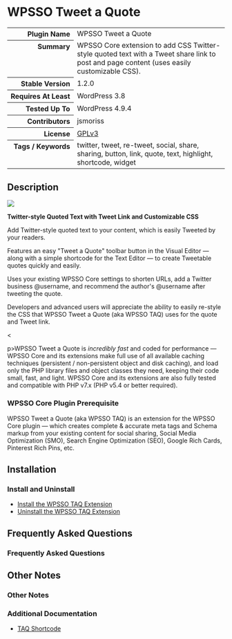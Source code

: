 <h1>WPSSO Tweet a Quote</h1>

<table>
<tr><th align="right" valign="top" nowrap>Plugin Name</th><td>WPSSO Tweet a Quote</td></tr>
<tr><th align="right" valign="top" nowrap>Summary</th><td>WPSSO Core extension to add CSS Twitter-style quoted text with a Tweet share link to post and page content (uses easily customizable CSS).</td></tr>
<tr><th align="right" valign="top" nowrap>Stable Version</th><td>1.2.0</td></tr>
<tr><th align="right" valign="top" nowrap>Requires At Least</th><td>WordPress 3.8</td></tr>
<tr><th align="right" valign="top" nowrap>Tested Up To</th><td>WordPress 4.9.4</td></tr>
<tr><th align="right" valign="top" nowrap>Contributors</th><td>jsmoriss</td></tr>
<tr><th align="right" valign="top" nowrap>License</th><td><a href="https://www.gnu.org/licenses/gpl.txt">GPLv3</a></td></tr>
<tr><th align="right" valign="top" nowrap>Tags / Keywords</th><td>twitter, tweet, re-tweet, social, share, sharing, button, link, quote, text, highlight, shortcode, widget</td></tr>
</table>

<h2>Description</h2>

<p><img class="readme-icon" src="https://surniaulula.github.io/wpsso-tweet-a-quote/assets/icon-256x256.png"></p>

<p><strong>Twitter-style Quoted Text with Tweet Link and Customizable CSS</strong></p>

<p>Add Twitter-style quoted text to your content, which is easily Tweeted by your readers.</p>

<p>Features an easy "Tweet a Quote" toolbar button in the Visual Editor &mdash; along with a simple shortcode for the Text Editor &mdash; to create Tweetable quotes quickly and easily.</p>

<p>Uses your existing WPSSO Core settings to shorten URLs, add a Twitter business @username, and recommend the author's @username after tweeting the quote.</p>

<p>Developers and advanced users will appreciate the ability to easily re-style the CSS that WPSSO Tweet a Quote (aka WPSSO TAQ) uses for the quote and Tweet link.</p>

<p>&lt;</p>

<p>p>WPSSO Tweet a Quote is <em>incredibly fast</em> and coded for performance &mdash; WPSSO Core and its extensions make full use of all available caching techniques (persistent / non-persistent object and disk caching), and load only the PHP library files and object classes they need, keeping their code small, fast, and light. WPSSO Core and its extensions are also fully tested and compatible with PHP v7.x (PHP v5.4 or better required).</p>

<h3>WPSSO Core Plugin Prerequisite</h3>

<p>WPSSO Tweet a Quote (aka WPSSO TAQ) is an extension for the WPSSO Core plugin &mdash; which creates complete &amp; accurate meta tags and Schema markup from your existing content for social sharing, Social Media Optimization (SMO), Search Engine Optimization (SEO), Google Rich Cards, Pinterest Rich Pins, etc.</p>


<h2>Installation</h2>

<h3>Install and Uninstall</h3>

<ul>
<li><a href="https://wpsso.com/docs/plugins/wpsso-tweet-a-quote/installation/install-the-plugin/">Install the WPSSO TAQ Extension</a></li>
<li><a href="https://wpsso.com/docs/plugins/wpsso-tweet-a-quote/installation/uninstall-the-plugin/">Uninstall the WPSSO TAQ Extension</a></li>
</ul>


<h2>Frequently Asked Questions</h2>

<h3>Frequently Asked Questions</h3>


<h2>Other Notes</h2>

<h3>Other Notes</h3>
<h3>Additional Documentation</h3>

<ul>
<li><a href="https://wpsso.com/docs/plugins/wpsso-tweet-a-quote/notes/taq-shortcode/">TAQ Shortcode</a></li>
</ul>

